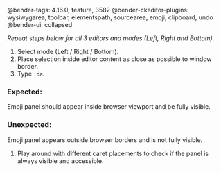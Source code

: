 @bender-tags: 4.16.0, feature, 3582
@bender-ckeditor-plugins: wysiwygarea, toolbar, elementspath, sourcearea, emoji, clipboard, undo
@bender-ui: collapsed

*Repeat steps below for all 3 editors and modes (Left, Right and Bottom).*

1. Select mode (Left / Right / Bottom).
1. Place selection inside editor content as close as possible to window border.
1. Type `:da`.

### Expected:

Emoji panel should appear inside browser viewport and be fully visible.

### Unexpected:

Emoji panel appears outside browser borders and is not fully visible.

1. Play around with different caret placements to check if the panel is always visible and accessible.
